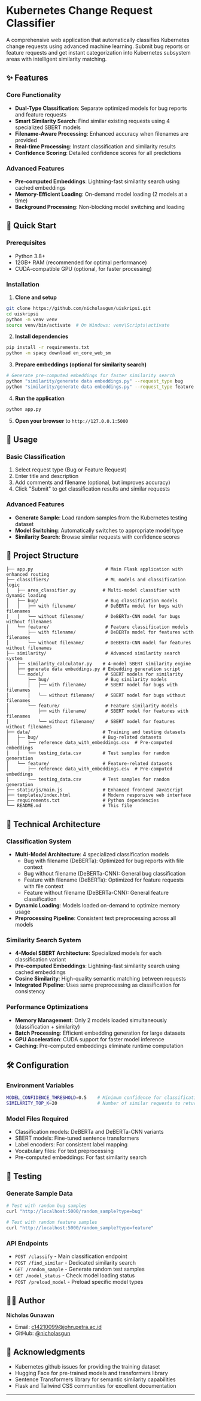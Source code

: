 # Kubernetes Change Request Classifier

A comprehensive web application that automatically classifies Kubernetes change requests using advanced machine learning. Submit bug reports or feature requests and get instant categorization into Kubernetes subsystem areas with intelligent similarity matching.

## ✨ Features

### Core Functionality

- **Dual-Type Classification**: Separate optimized models for bug reports and feature requests
- **Smart Similarity Search**: Find similar existing requests using 4 specialized SBERT models
- **Filename-Aware Processing**: Enhanced accuracy when filenames are provided
- **Real-time Processing**: Instant classification and similarity results
- **Confidence Scoring**: Detailed confidence scores for all predictions

### Advanced Features

- **Pre-computed Embeddings**: Lightning-fast similarity search using cached embeddings
- **Memory-Efficient Loading**: On-demand model loading (2 models at a time)
- **Background Processing**: Non-blocking model switching and loading

## 🚀 Quick Start

### Prerequisites

- Python 3.8+
- 12GB+ RAM (recommended for optimal performance)
- CUDA-compatible GPU (optional, for faster processing)

### Installation

1. **Clone and setup**

```bash
git clone https://github.com/nicholasgun/uiskripsi.git
cd uiskripsi
python -m venv venv
source venv/bin/activate  # On Windows: venv\Scripts\activate
```

2. **Install dependencies**

```bash
pip install -r requirements.txt
python -m spacy download en_core_web_sm
```

3. **Prepare embeddings (optional for similarity search)**

```bash
# Generate pre-computed embeddings for faster similarity search
python "similarity/generate data embeddings.py" --request_type bug
python "similarity/generate data embeddings.py" --request_type feature
```

4. **Run the application**

```bash
python app.py
```

5. **Open your browser** to `http://127.0.0.1:5000`

## 📖 Usage

### Basic Classification

1. Select request type (Bug or Feature Request)
2. Enter title and description
3. Add comments and filename (optional, but improves accuracy)
4. Click "Submit" to get classification results and similar requests

### Advanced Features

- **Generate Sample**: Load random samples from the Kubernetes testing dataset
- **Model Switching**: Automatically switches to appropriate model type
- **Similarity Search**: Browse similar requests with confidence scores

## 📁 Project Structure

```
├── app.py                           # Main Flask application with enhanced routing
├── classifiers/                     # ML models and classification logic
│   ├── area_classifier.py          # Multi-model classifier with dynamic loading
│   ├── bug/                         # Bug classification models
│   │   ├── with filename/           # DeBERTa model for bugs with filenames
│   │   └── without filename/        # DeBERTa-CNN model for bugs without filenames
│   └── feature/                     # Feature classification models
│       ├── with filename/           # DeBERTa model for features with filenames
│       └── without filename/        # DeBERTa-CNN model for features without filenames
├── similarity/                      # Advanced similarity search system
│   ├── similarity_calculator.py    # 4-model SBERT similarity engine
│   ├── generate data embeddings.py # Embedding generation script
│   └── model/                       # SBERT models for similarity
│       ├── bug/                     # Bug similarity models
│       │   ├── with filename/       # SBERT model for bugs with filenames
│       │   └── without filename/    # SBERT model for bugs without filenames
│       └── feature/                 # Feature similarity models
│           ├── with filename/       # SBERT model for features with filenames
│           └── without filename/    # SBERT model for features without filenames
├── data/                           # Training and testing datasets
│   ├── bug/                        # Bug-related datasets
│   │   ├── reference data_with_embeddings.csv  # Pre-computed embeddings
│   │   └── testing_data.csv        # Test samples for random generation
│   └── feature/                    # Feature-related datasets
│       ├── reference data_with_embeddings.csv  # Pre-computed embeddings
│       └── testing_data.csv        # Test samples for random generation
├── static/js/main.js               # Enhanced frontend JavaScript
├── templates/index.html            # Modern responsive web interface
├── requirements.txt                # Python dependencies
└── README.md                       # This file
```

## 🔧 Technical Architecture

### Classification System

- **Multi-Model Architecture**: 4 specialized classification models
  - Bug with filename (DeBERTa): Optimized for bug reports with file context
  - Bug without filename (DeBERTa-CNN): General bug classification
  - Feature with filename (DeBERTa): Optimized for feature requests with file context
  - Feature without filename (DeBERTa-CNN): General feature classification
- **Dynamic Loading**: Models loaded on-demand to optimize memory usage
- **Preprocessing Pipeline**: Consistent text preprocessing across all models

### Similarity Search System

- **4-Model SBERT Architecture**: Specialized models for each classification variant
- **Pre-computed Embeddings**: Lightning-fast similarity search using cached embeddings
- **Cosine Similarity**: High-quality semantic matching between requests
- **Integrated Pipeline**: Uses same preprocessing as classification for consistency

### Performance Optimizations

- **Memory Management**: Only 2 models loaded simultaneously (classification + similarity)
- **Batch Processing**: Efficient embedding generation for large datasets
- **GPU Acceleration**: CUDA support for faster model inference
- **Caching**: Pre-computed embeddings eliminate runtime computation

## 🛠️ Configuration

### Environment Variables

```bash
MODEL_CONFIDENCE_THRESHOLD=0.5    # Minimum confidence for classification results
SIMILARITY_TOP_K=20               # Number of similar requests to return
```

### Model Files Required

- Classification models: DeBERTa and DeBERTa-CNN variants
- SBERT models: Fine-tuned sentence transformers
- Label encoders: For consistent label mapping
- Vocabulary files: For text preprocessing
- Pre-computed embeddings: For fast similarity search

## 🧪 Testing

### Generate Sample Data

```bash
# Test with random bug samples
curl "http://localhost:5000/random_sample?type=bug"

# Test with random feature samples
curl "http://localhost:5000/random_sample?type=feature"
```

### API Endpoints

- `POST /classify` - Main classification endpoint
- `POST /find_similar` - Dedicated similarity search
- `GET /random_sample` - Generate random test samples
- `GET /model_status` - Check model loading status
- `POST /preload_model` - Preload specific model types

## 👨‍💻 Author

**Nicholas Gunawan**

- Email: c14210099@john.petra.ac.id
- GitHub: [@nicholasgun](https://github.com/nicholasgun)

## 🙏 Acknowledgments

- Kubernetes github issues for providing the training dataset
- Hugging Face for pre-trained models and transformers library
- Sentence Transformers library for semantic similarity capabilities
- Flask and Tailwind CSS communities for excellent documentation

---
